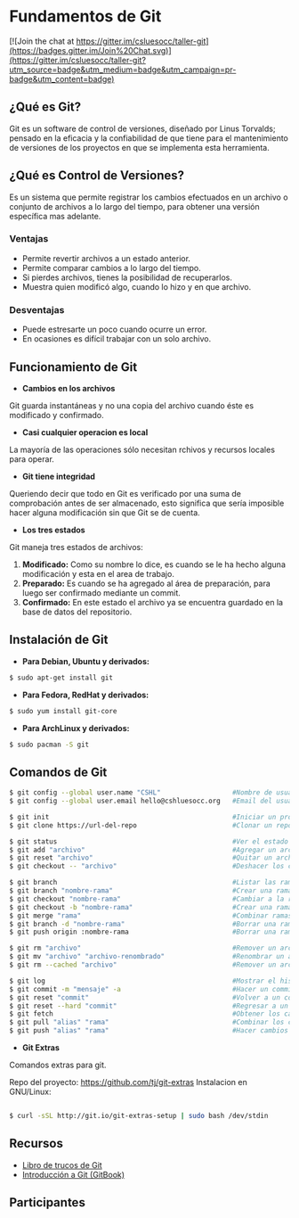# Fundamentos de Git

[![Join the chat at https://gitter.im/csluesocc/taller-git](https://badges.gitter.im/Join%20Chat.svg)](https://gitter.im/csluesocc/taller-git?utm_source=badge&utm_medium=badge&utm_campaign=pr-badge&utm_content=badge)

## ¿Qué es Git?
Git es un software de control de versiones, diseñado por Linus Torvalds; pensado en la eficacia y la confiabilidad de que tiene para el mantenimiento de versiones de los proyectos en que se implementa esta herramienta.

## ¿Qué es Control de Versiones?
Es un sistema que permite registrar los cambios efectuados en un archivo o conjunto de archivos a lo largo del tiempo, para obtener una versión específica mas adelante.

### Ventajas
* Permite revertir archivos a un estado anterior.
* Permite comparar cambios a lo largo del tiempo.
* Si pierdes archivos, tienes la posibilidad de recuperarlos.
* Muestra quien modificó algo, cuando lo hizo y en que archivo.

### Desventajas
* Puede estresarte un poco cuando ocurre un error.
* En ocasiones es difícil trabajar con un solo archivo.

## Funcionamiento de Git

* **Cambios en los archivos**

Git guarda instantáneas y no una copia del archivo cuando éste es modificado y confirmado.

* **Casi cualquier operacion es local**

La mayoría de las operaciones sólo necesitan rchivos y recursos locales para operar.

* **Git tiene integridad**

Queriendo decir que todo en Git es verificado por una suma de comprobación antes de ser almacenado, esto significa que sería imposible hacer alguna modificación sin que Git se de cuenta.

* **Los tres estados**

Git maneja tres estados de archivos:

1. **Modificado:** Como su nombre lo dice, es cuando se le ha hecho alguna modificación y esta en el area de trabajo.
2. **Preparado:** Es cuando se ha agregado al área de preparación, para luego ser confirmado mediante un commit.
3. **Confirmado:** En este estado el archivo ya se encuentra guardado en la base de datos del repositorio.

## Instalación de Git

* **Para Debian, Ubuntu y derivados:**
```bash
$ sudo apt-get install git
```
* **Para Fedora, RedHat y derivados:**
```bash
$ sudo yum install git-core
```
* **Para ArchLinux y derivados:**
```bash
$ sudo pacman -S git
```

## Comandos de Git

```bash
$ git config --global user.name "CSHL"                  #Nombre de usuario
$ git config --global user.email hello@cshluesocc.org   #Email del usuario

$ git init                                              #Iniciar un proyecto
$ git clone https://url-del-repo                        #Clonar un repositorio

$ git status                                            #Ver el estado actual del repositorio
$ git add "archivo"                                     #Agregar un archivo a la zona de preparación
$ git reset "archivo"                                   #Quitar un archivo de la zona de preparación pero conservando sus cambios
$ git checkout -- "archivo"                             #Deshacer los cambios realizados a un archivo

$ git branch                                            #Listar las ramas del repositorio
$ git branch "nombre-rama"                              #Crear una rama
$ git checkout "nombre-rama"                            #Cambiar a la rama especificada
$ git checkout -b "nombre-rama"                         #Crear una rama y cambiar a esta
$ git merge "rama"                                      #Combinar ramas
$ git branch -d "nombre-rama"                           #Borrar una rama localmente
$ git push origin :nombre-rama                          #Borrar una rama de un repositorio remoto

$ git rm "archivo"                                      #Remover un archivo del proyecto
$ git mv "archivo" "archivo-renombrado"                 #Renombrar un archivo
$ git rm --cached "archivo"                             #Remover un archivo de git, pero conservandolo localmente

$ git log                                               #Mostrar el historial de commit
$ git commit -m "mensaje" -a                            #Hacer un commit
$ git reset "commit"                                    #Volver a un commit especifico
$ git reset --hard "commit"                             #Regresar a un commit especifico y borrar toda su historia
$ git fetch                                             #Obtener los cambios del proyecto
$ git pull "alias" "rama"                               #Combinar los cambios del proyecto
$ git push "alias" "rama"                               #Hacer cambios en el proyecto
```

* **Git Extras**

Comandos extras para git.

Repo del proyecto: https://github.com/tj/git-extras
Instalacion en GNU/Linux:
```bash

$ curl -sSL http://git.io/git-extras-setup | sudo bash /dev/stdin

```

## Recursos

* [Libro de trucos de Git](https://github.com/csluesocc/LibroDeTrucosGit)
* [Introducción a Git (GitBook)](http://carloscarcamo.gitbooks.io/git-intro/)


## Participantes
